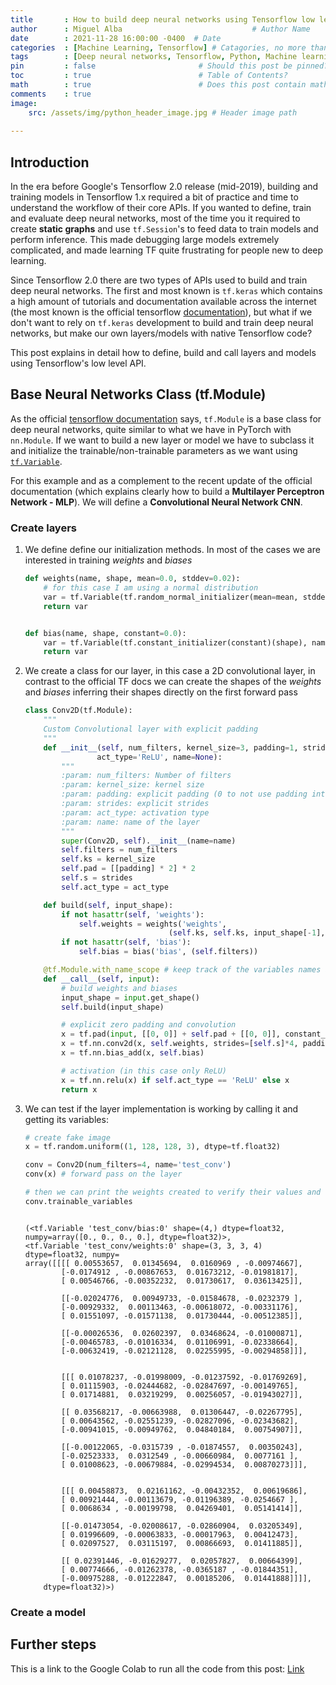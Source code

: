```yaml
---
title       : How to build deep neural networks using Tensorflow low level API (tf.Module)      # Title
author      : Miguel Alba                             # Author Name
date        : 2021-11-28 16:00:00 -0400  # Date
categories  : [Machine Learning, Tensorflow] # Catagories, no more than 2
tags        : [Deep neural networks, Tensorflow, Python, Machine learning]            # Tags, any number
pin         : false                       # Should this post be pinned?
toc         : true                        # Table of Contents?
math        : true                        # Does this post contain math?
comments    : true
image:
    src: /assets/img/python_header_image.jpg # Header image path
    
---
```


## Introduction

In the era before Google's Tensorflow 2.0 release (mid-2019), building and training models in Tensorflow 1.x required a bit of practice and time to understand the workflow of their core APIs. If you wanted to define, train and evaluate deep neural networks, most of the time you it required to create **static graphs** and use `tf.Session`'s to feed data to train models and perform inference. This made debugging large models extremely complicated, and made learning TF quite frustrating for people new to deep learning.


Since Tensorflow 2.0 there are two types of APIs used to build and train deep neural networks. The first and most known is `tf.keras` which contains a high amount of tutorials and documentation available across the internet (the most known is the official tensorflow [documentation](https://www.tensorflow.org/api_docs/python/tf/keras)), but what if we don't want to rely on `tf.keras` development to build and train deep neural networks, but make our own layers/models with native Tensorflow code?

This post explains in detail how to define, build and call layers and models using Tensorflow's low level API. 

## Base Neural Networks Class (tf.Module)

As the official [tensorflow documentation](https://www.tensorflow.org/api_docs/python/tf/Module) says, `tf.Module` is a base class for deep neural networks, quite similar to what we have in PyTorch with `nn.Module`. If we want to build a new layer or model we have to subclass it and initialize the trainable/non-trainable parameters as we want using [`tf.Variable`](https://www.tensorflow.org/api_docs/python/tf/Variable). 

For this example and as a complement to the recent update of the official documentation (which explains clearly how to build a **Multilayer Perceptron Network - MLP**). We will define a **Convolutional Neural Network CNN**.

### Create layers

1. We define define our initialization methods. In most of the cases we are interested in training *weights* and *biases*

    ```python
    def weights(name, shape, mean=0.0, stddev=0.02):
        # for this case I am using a normal distribution
        var = tf.Variable(tf.random_normal_initializer(mean=mean, stddev=stddev)(shape), name=name)
        return var


    def bias(name, shape, constant=0.0):
        var = tf.Variable(tf.constant_initializer(constant)(shape), name=name)
        return var
    ```

2. We create a class for our layer, in this case a 2D convolutional layer, in contrast to the official TF docs we can create the shapes of the *weights* and *biases* inferring their shapes directly on the first forward pass


    ```python
    class Conv2D(tf.Module):
        """
        Custom Convolutional layer with explicit padding
        """
        def __init__(self, num_filters, kernel_size=3, padding=1, strides=1,
                    act_type='ReLU', name=None):
            """
            :param: num_filters: Number of filters
            :param: kernel_size: kernel size
            :param: padding: explicit padding (0 to not use padding int=>1 to pad input)
            :param: strides: explicit strides
            :param: act_type: activation type
            :param: name: name of the layer
            """
            super(Conv2D, self).__init__(name=name)
            self.filters = num_filters
            self.ks = kernel_size
            self.pad = [[padding] * 2] * 2
            self.s = strides
            self.act_type = act_type

        def build(self, input_shape):
            if not hasattr(self, 'weights'):
                self.weights = weights('weights', 
                                    (self.ks, self.ks, input_shape[-1], self.filters))
            if not hasattr(self, 'bias'):
                self.bias = bias('bias', (self.filters))

        @tf.Module.with_name_scope # keep track of the variables names and their hierarchies
        def __call__(self, input):
            # build weights and biases
            input_shape = input.get_shape()
            self.build(input_shape)

            # explicit zero padding and convolution
            x = tf.pad(input, [[0, 0]] + self.pad + [[0, 0]], constant_values=0)
            x = tf.nn.conv2d(x, self.weights, strides=[self.s]*4, padding='VALID')
            x = tf.nn.bias_add(x, self.bias)

            # activation (in this case only ReLU)
            x = tf.nn.relu(x) if self.act_type == 'ReLU' else x
            return x
    ```

3. We can test if the layer implementation is working by calling it and getting its variables:

    ```python
    # create fake image
    x = tf.random.uniform((1, 128, 128, 3), dtype=tf.float32)

    conv = Conv2D(num_filters=4, name='test_conv')
    conv(x) # forward pass on the layer

    # then we can print the weights created to verify their values and shapes
    conv.trainable_variables
    ```
    ```

    (<tf.Variable 'test_conv/bias:0' shape=(4,) dtype=float32, numpy=array([0., 0., 0., 0.], dtype=float32)>,
    <tf.Variable 'test_conv/weights:0' shape=(3, 3, 3, 4) dtype=float32, numpy=
    array([[[[ 0.00553657,  0.01345694,  0.0160969 , -0.00974667],
            [-0.0174912 , -0.00867653,  0.01673212, -0.01981817],
            [ 0.00546766, -0.00352232,  0.01730617,  0.03613425]],
    
            [[-0.02024776,  0.00949733, -0.01584678, -0.0232379 ],
            [-0.00929332,  0.00113463, -0.00618072, -0.00331176],
            [ 0.01551097, -0.01571138,  0.01730444, -0.00512385]],
    
            [[-0.00026536,  0.02602397,  0.03468624, -0.01000871],
            [-0.00465783, -0.01016334,  0.01106991, -0.02338664],
            [-0.00632419, -0.02121128,  0.02255995, -0.00294858]]],
    
    
            [[[ 0.01078237, -0.01998009, -0.01237592, -0.01769269],
            [ 0.01115903, -0.02444682, -0.02847697, -0.00149765],
            [ 0.01714881,  0.03219299,  0.00256057, -0.01943027]],
    
            [[ 0.03568217, -0.00663988,  0.01306447, -0.02267795],
            [ 0.00643562, -0.02551239, -0.02827096, -0.02343682],
            [-0.00941015, -0.00949762,  0.04840184,  0.00754907]],
    
            [[-0.00122065, -0.0315739 , -0.01874557,  0.00350243],
            [-0.02523333,  0.0312549 , -0.00660984,  0.0077161 ],
            [ 0.01008623, -0.00679884, -0.02994534,  0.00870273]]],
    
    
            [[[ 0.00458873,  0.02161162, -0.00432352,  0.00619686],
            [ 0.00921444, -0.00113679, -0.01196389, -0.0254667 ],
            [ 0.0068634 , -0.00199798,  0.04269401,  0.05141414]],
    
            [[-0.01473054, -0.02008617, -0.02860904,  0.03205349],
            [ 0.01996609, -0.00063833, -0.00017963,  0.00412473],
            [ 0.02097527,  0.03115197,  0.00866693,  0.01411885]],
    
            [[ 0.02391446, -0.01629277,  0.02057827,  0.00664399],
            [ 0.00774666, -0.01262378, -0.0365187 , -0.01844351],
            [-0.00975288, -0.01222847,  0.00185206,  0.01441888]]]],
        dtype=float32)>)

    ```


### Create a model


## Further steps


This is a link to the Google Colab to run all the code from this post:
[Link](https://colab.research.google.com/drive/18KOzhewyqBGAw_zNWfKWW1IA85qecn1c?usp=sharing)